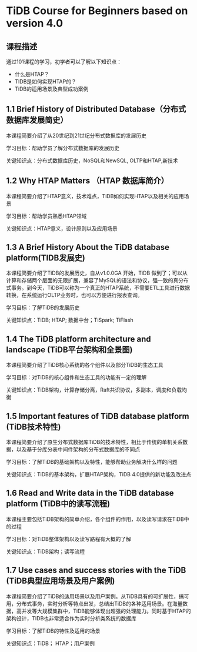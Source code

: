 # TiDB Course for Beginners based on version 4.0 

## 课程描述

通过101课程的学习，初学者可以了解以下知识点：

- 什么是HTAP？
- TIDB是如何实现HTAP的？
- TiDB的适用场景及典型成功案例

## 1.1 Brief History of Distributed Database（分布式数据库发展简史）

本课程简要介绍了从20世纪到21世纪分布式数据库的发展历史

学习目标：帮助学员了解分布式数据库的发展历史

关键知识点：分布式数据库历史，NoSQL和NewSQL, OLTP和HTAP,新技术



## 1.2 Why HTAP Matters （HTAP 数据库简介）

本课程简要介绍了HTAP意义，技术难点，TiDB如何实现HTAP以及相关的应用场景

学习目标：帮助学员熟悉HTAP领域

关键知识点：HTAP意义，设计原则以及应用场景



## 1.3 A Brief History About the TiDB database platform(TIDB发展史)

本课程简要介绍了TiDB的发展历史，自从v1.0.0GA 开始，TiDB 做到了；可以从计算和存储两个层面的无限扩展，兼容了MySQL的语法和协议，强一致的真分布式事务。到今天，TiDB可以称为一个真正的HTAP系统，不需要ETL工具进行数据转换，在系统运行OLTP业务时，也可以方便进行报表查询。

学习目标：了解TiDB的发展历史

关键知识点：TiDB; HTAP; 数据中台；TiSpark; TiFlash



## 1.4 The TiDB platform architecture and landscape (TiDB平台架构和全景图)

本课程简要介绍了TiDB核心系统的各个组件以及部分TiDB的生态工具

学习目标：对TiDB的核心组件和生态工具的功能有一定的理解

关键知识点：TiDB架构，计算存储分离，Raft共识协议，多副本，调度和负载均衡

## 1.5 Important features of TiDB database platform (TiDB技术特性)

本课程简要介绍了原生分布式数据库TiDB的技术特性，相比于传统的单机关系数据，以及基于分库分表中间件架构的分布式数据库的不同点

学习目标：了解TiDB的基础架构以及特性，能够帮助业务解决什么样的问题

关键知识点：TiDB的基本架构，扩展HTAP架构，TiDB 4.0提供的新功能及改进点



## 1.6 Read and Write data in the TiDB database platform (TiDB中的读写流程)

本课程主要包括TiDB架构的简单介绍，各个组件的作用，以及读写请求在TiDB中的过程

学习目标：对TiDB整体架构以及读写路程有大概的了解

关键知识点：TiDB架构；读写流程

## 1.7 Use cases and success stories with the TiDB (TiDB典型应用场景及用户案例)

本课程简要介绍了TiDB的适用场景以及用户案例。从TiDB具有的可扩展性，搞可用，分布式事务，实时分析等特点出发，总结出TiDB的各种适用场景。在海量数据，高并发等大规模集群中，TiDB能够体现出超强的处理能力。同时基于HTAP的架构设计，TIDB也非常适合作为实时分析类系统的数据库

学习目标：了解TiDB的特性及适用的场景

关键知识点：TiDB； HTAP；用户案例

